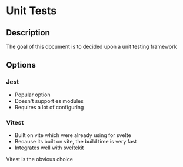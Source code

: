 # Unit Tests

## Description

The goal of this document is to decided upon a unit testing framework


## Options

### Jest

- Popular option
- Doesn't support es modules
- Requires a lot of configuring


### Vitest

- Built on vite which were already using for svelte
- Because its built on vite, the build time is very fast
- Integrates well with sveltekit


Vitest is the obvious choice
